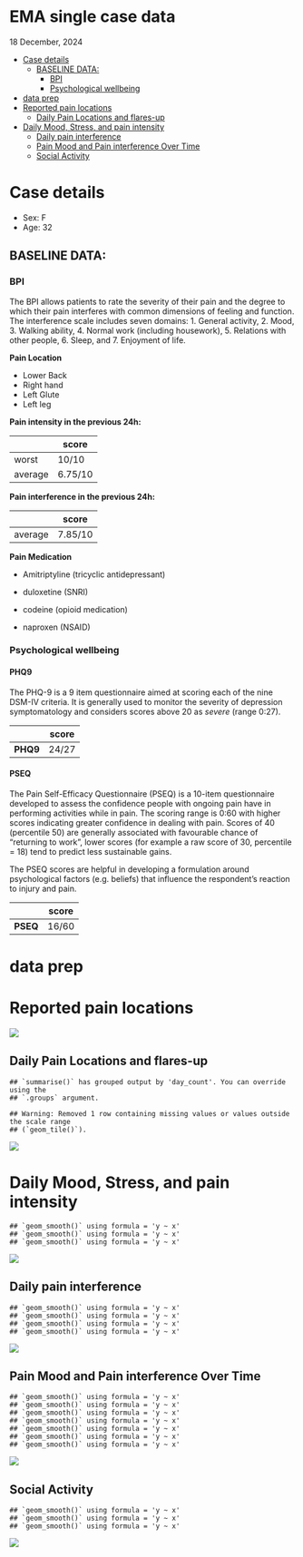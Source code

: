 EMA single case data
================
18 December, 2024

- [Case details](#case-details)
  - [BASELINE DATA:](#baseline-data)
    - [BPI](#bpi)
    - [Psychological wellbeing](#psychological-wellbeing)
- [data prep](#data-prep)
- [Reported pain locations](#reported-pain-locations)
  - [Daily Pain Locations and
    flares-up](#daily-pain-locations-and-flares-up)
- [Daily Mood, Stress, and pain
  intensity](#daily-mood-stress-and-pain-intensity)
  - [Daily pain interference](#daily-pain-interference)
  - [Pain Mood and Pain interference Over
    Time](#pain-mood-and-pain-interference-over-time)
  - [Social Activity](#social-activity)

# Case details

- Sex: F
- Age: 32

## BASELINE DATA:

### BPI

The BPI allows patients to rate the severity of their pain and the
degree to which their pain interferes with common dimensions of feeling
and function. The interference scale includes seven domains: 1. General
activity, 2. Mood, 3. Walking ability, 4. Normal work (including
housework), 5. Relations with other people, 6. Sleep, and 7. Enjoyment
of life.

**Pain Location**

- Lower Back
- Right hand
- Left Glute
- Left leg

**Pain intensity in the previous 24h:**

|         | score   |
|---------|---------|
| worst   | 10/10   |
| average | 6.75/10 |

**Pain interference in the previous 24h:**

|         | score   |
|---------|---------|
| average | 7.85/10 |

**Pain Medication**

- Amitriptyline (tricyclic antidepressant)

- duloxetine (SNRI)

- codeine (opioid medication)

- naproxen (NSAID)

### Psychological wellbeing

#### PHQ9

The PHQ-9 is a 9 item questionnaire aimed at scoring each of the nine
DSM-IV criteria. It is generally used to monitor the severity of
depression symptomatology and considers scores above 20 as *severe*
(range 0:27).

|          | score |
|----------|-------|
| **PHQ9** | 24/27 |

#### PSEQ

The Pain Self-Efficacy Questionnaire (PSEQ) is a 10-item questionnaire
developed to assess the confidence people with ongoing pain have in
performing activities while in pain. The scoring range is 0:60 with
higher scores indicating greater confidence in dealing with pain. Scores
of 40 (percentile 50) are generally associated with favourable chance of
“returning to work”, lower scores (for example a raw score of 30,
percentile = 18) tend to predict less sustainable gains.

The PSEQ scores are helpful in developing a formulation around
psychological factors (e.g. beliefs) that influence the respondent’s
reaction to injury and pain.

|          | score |
|----------|-------|
| **PSEQ** | 16/60 |

# data prep

# Reported pain locations

![](CSV_import_ema_files/figure-gfm/unnamed-chunk-4-1.png)<!-- -->

## Daily Pain Locations and flares-up

    ## `summarise()` has grouped output by 'day_count'. You can override using the
    ## `.groups` argument.

    ## Warning: Removed 1 row containing missing values or values outside the scale range
    ## (`geom_tile()`).

![](CSV_import_ema_files/figure-gfm/unnamed-chunk-5-1.png)<!-- -->

# Daily Mood, Stress, and pain intensity

    ## `geom_smooth()` using formula = 'y ~ x'
    ## `geom_smooth()` using formula = 'y ~ x'
    ## `geom_smooth()` using formula = 'y ~ x'

![](CSV_import_ema_files/figure-gfm/unnamed-chunk-6-1.png)<!-- -->

## Daily pain interference

    ## `geom_smooth()` using formula = 'y ~ x'
    ## `geom_smooth()` using formula = 'y ~ x'
    ## `geom_smooth()` using formula = 'y ~ x'
    ## `geom_smooth()` using formula = 'y ~ x'

![](CSV_import_ema_files/figure-gfm/unnamed-chunk-7-1.png)<!-- -->

## Pain Mood and Pain interference Over Time

    ## `geom_smooth()` using formula = 'y ~ x'
    ## `geom_smooth()` using formula = 'y ~ x'
    ## `geom_smooth()` using formula = 'y ~ x'
    ## `geom_smooth()` using formula = 'y ~ x'
    ## `geom_smooth()` using formula = 'y ~ x'
    ## `geom_smooth()` using formula = 'y ~ x'
    ## `geom_smooth()` using formula = 'y ~ x'

![](CSV_import_ema_files/figure-gfm/unnamed-chunk-8-1.png)<!-- -->

## Social Activity

    ## `geom_smooth()` using formula = 'y ~ x'
    ## `geom_smooth()` using formula = 'y ~ x'
    ## `geom_smooth()` using formula = 'y ~ x'

![](CSV_import_ema_files/figure-gfm/unnamed-chunk-9-1.png)<!-- -->
